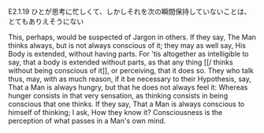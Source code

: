 E2.1.19
 ひとが思考に忙しくて、しかしそれを次の瞬間保持していないことは、とてもありえそうにない


This, perhaps, would be suspected of Jargon in others. If they say, The Man thinks always, but is not always conscious of it; they may as well say, His Body is extended, without having parts. For 'tis altogether as intelligible to say, that a body is extended without parts, as that any thing [[/ thinks without being conscious of it]], or perceiving, that it does so. They who talk thus, may, with as much reason, if it be necessary to their Hypothesis, say, That a Man is always hungry, but that he does not always feel it: Whereas hunger consists in that very sensation, as thinking consists in being conscious that one thinks. If they say, That a Man is always conscious to himself of thinking; I ask, How they know it? Consciousness is the perception of what passes in a Man's own mind. 

